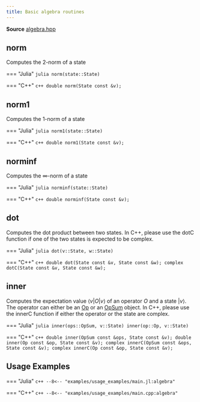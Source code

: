 ```yaml
---
title: Basic algebra routines 
---
```


**Source** [algebra.hpp](https://github.com/awietek/xdiag/blob/main/xdiag/states/algebra.hpp)

## norm

Computes the 2-norm of a state

=== "Julia"
	```julia
	norm(state::State)
	```

=== "C++"
	```c++
    double norm(State const &v);
	```

## norm1

Computes the 1-norm of a state

=== "Julia"
	```julia
	norm1(state::State)
	```

=== "C++"
	```c++
    double norm1(State const &v);
	```

## norminf

Computes the $\infty$-norm of a state

=== "Julia"
	```julia
	norminf(state::State)
	```

=== "C++"
	```c++
    double norminf(State const &v);
	```


## dot

Computes the dot product between two states. In C++, please use the dotC function if one of the two states is expected to be complex.

=== "Julia"
	```julia
	dot(v::State, w::State)
	```

=== "C++"
	```c++
    double dot(State const &v, State const &w);
	complex dotC(State const &v, State const &w);
	```

## inner

Computes the expectation value $\langle v | O |v \rangle$ of an operator $O$ and a state $|v\rangle$. The operator can either be an [Op]("../operators/op.md") or an [OpSum]("../operators/opsum.md") object. In C++, please use the innerC function if either the operator or the state are complex.

=== "Julia"
	```julia
	inner(ops::OpSum, v::State)
	inner(op::Op, v::State)
	```

=== "C++"
	```c++
	double inner(OpSum const &ops, State const &v);
	double inner(Op const &op, State const &v);
	complex innerC(OpSum const &ops, State const &v);
	complex innerC(Op const &op, State const &v);
	```

## Usage Examples

=== "Julia"
	```c++
	--8<-- "examples/usage_examples/main.jl:algebra"
	```

=== "C++"
	```c++
	--8<-- "examples/usage_examples/main.cpp:algebra"
	```
	
